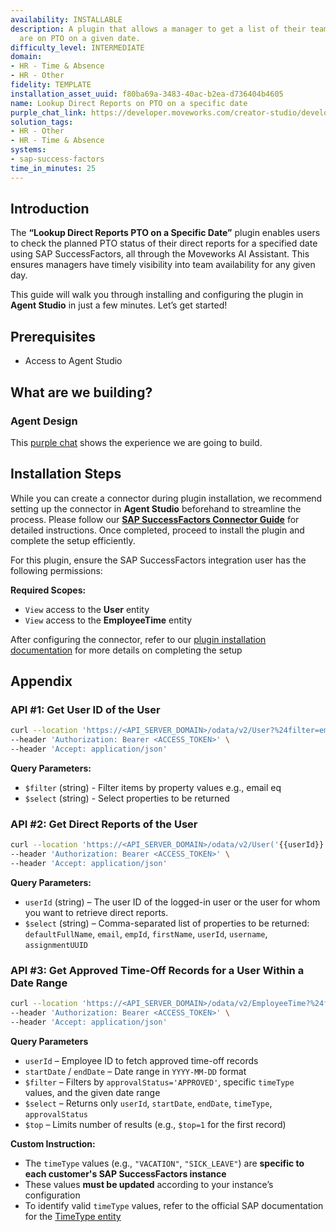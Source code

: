 ```yaml
---
availability: INSTALLABLE
description: A plugin that allows a manager to get a list of their team members who
  are on PTO on a given date.
difficulty_level: INTERMEDIATE
domain:
- HR - Time & Absence
- HR - Other
fidelity: TEMPLATE
installation_asset_uuid: f80ba69a-3483-40ac-b2ea-d736404b4605
name: Lookup Direct Reports on PTO on a specific date
purple_chat_link: https://developer.moveworks.com/creator-studio/developer-tools/purple-chat/?conversation=%7B%22startTimestamp%22%3A%2211%3A43+AM%22%2C%22messages%22%3A%5B%7B%22role%22%3A%22user%22%2C%22parts%22%3A%5B%7B%22richText%22%3A%22Can+you+tell+me+which+of+our+team+members+are+on+PTO+today%3F%22%7D%5D%7D%2C%7B%22role%22%3A%22assistant%22%2C%22parts%22%3A%5B%7B%22reasoningSteps%22%3A%5B%7B%22status%22%3A%22success%22%2C%22richText%22%3A%22%3Cp%3E%E2%9C%85+Working+on+%3Cb%3ETeam+Members+PTO+Today%3C%2Fb%3E%3Cbr%3E%E2%8F%B3+Calling+Plugin+%3Cb%3ELookup+Team+On+PTO%3C%2Fb%3E%3C%2Fp%3E%22%7D%5D%7D%2C%7B%22richText%22%3A%22Today%2C+the+following+team+members+are+on+PTO%3A+%3Cbr%3E1.+Emily+Clark+%3Cbr%3E2.+Jordan+Smith+%3Cbr%3E3.+Alex+Lee%3Cbr%3ELet+me+know+if+there%27s+anything+else+I+can+help+with%21%22%7D%5D%7D%5D%7D
solution_tags:
- HR - Other
- HR - Time & Absence
systems:
- sap-success-factors
time_in_minutes: 25
---
```


## Introduction

The **“Lookup Direct Reports PTO on a Specific Date”** plugin enables users to check the planned PTO status of their direct reports for a specified date using SAP SuccessFactors, all through the Moveworks AI Assistant. This ensures managers have timely visibility into team availability for any given day.

This guide will walk you through installing and configuring the plugin in **Agent Studio** in just a few minutes. Let’s get started!

## **Prerequisites**

- Access to Agent Studio

## **What are we building?**

### Agent Design

This [purple chat](https://developer.moveworks.com/creator-studio/developer-tools/purple-chat?conversation=%7B%22startTimestamp%22%3A%2211%3A43+AM%22%2C%22messages%22%3A%5B%7B%22role%22%3A%22user%22%2C%22parts%22%3A%5B%7B%22richText%22%3A%22Can+you+tell+me+which+of+our+team+members+are+on+PTO+today%3F%22%7D%5D%7D%2C%7B%22role%22%3A%22assistant%22%2C%22parts%22%3A%5B%7B%22reasoningSteps%22%3A%5B%7B%22status%22%3A%22success%22%2C%22richText%22%3A%22%3Cp%3E%E2%9C%85+Working+on+%3Cb%3ETeam+Members+PTO+Today%3C%2Fb%3E%3Cbr%3E%E2%8F%B3+Calling+Plugin+%3Cb%3ELookup+Team+On+PTO%3C%2Fb%3E%3C%2Fp%3E%22%7D%5D%7D%2C%7B%22richText%22%3A%22Today%2C+the+following+team+members+are+on+PTO%3A+%3Cbr%3E1.+Emily+Clark+%3Cbr%3E2.+Jordan+Smith+%3Cbr%3E3.+Alex+Lee%3Cbr%3ELet+me+know+if+there%27s+anything+else+I+can+help+with%21%22%7D%5D%7D%5D%7D) shows the experience we are going to build.

## Installation Steps

While you can create a connector during plugin installation, we recommend setting up the connector in **Agent Studio** beforehand to streamline the process. Please follow our [**SAP SuccessFactors Connector Guide**](https://developer.moveworks.com/marketplace/package/?id=sap-success-factors&hist=home%2Cbrws#how-to-implement) for detailed instructions. Once completed, proceed to install the plugin and complete the setup efficiently.

For this plugin, ensure the SAP SuccessFactors integration user has the following permissions:

**Required Scopes:**

- `View` access to the **User** entity
- `View` access to the **EmployeeTime** entity

After configuring the connector, refer to our [plugin installation documentation](https://help.moveworks.com/docs/ai-agent-marketplace-installation) for more details on completing the setup

## **Appendix**

### **API #1: Get User ID of the User**

```bash
curl --location 'https://<API_SERVER_DOMAIN>/odata/v2/User?%24filter=email%20eq%20%27<USER_EMAIL>%27&%24select=assignmentUUID,userId' \
--header 'Authorization: Bearer <ACCESS_TOKEN>' \
--header 'Accept: application/json'
```

**Query Parameters:**

- `$filter` (string) - Filter items by property values e.g., email eq <EMAIL>
- `$select` (string) - Select properties to be returned

### **API #2: Get Direct Reports of the User**

```bash
curl --location 'https://<API_SERVER_DOMAIN>/odata/v2/User('{{userId}}')/directReports?%24select=defaultFullName%2Cemail%2CempId%2CfirstName%2CuserId%2Cusername%2CassignmentUUID' \
--header 'Authorization: Bearer <ACCESS_TOKEN>' \
--header 'Accept: application/json'
```

**Query Parameters:**

- `userId` (string) – The user ID of the logged-in user or the user for whom you want to retrieve direct reports.
- `$select` (string) – Comma-separated list of properties to be returned: `defaultFullName`, `email`, `empId`, `firstName`, `userId`, `username`, `assignmentUUID`

### **API #3: Get Approved Time-Off Records for a User Within a Date Range**

```bash
curl --location 'https://<API_SERVER_DOMAIN>/odata/v2/EmployeeTime?%24filter=userId%20eq%20%27{{userId}}%27%20and%20approvalStatus%20eq%20%27APPROVED%27%20and%20%28timeType%20eq%20%27TT_PTO%27%20or%20timeType%20eq%20%27TT_VAC_REC%27%20or%20timeType%20eq%20%27BRA-VACATN%27%20or%20timeType%20eq%20%27PHL-VAC-TT%27%20or%20timeType%20eq%20%27CHN-ANNL%27%20or%20timeType%20eq%20%27AUS-ANNL%27%20or%20timeType%20eq%20%27DEU-ANNL%27%20or%20timeType%20eq%20%27FRA-ANNL%27%20or%20timeType%20eq%20%27GBR-ANNL%27%20or%20timeType%20eq%20%27ANNL_RUS%27%20or%20timeType%20eq%20%27NLD-ANNL%27%20or%20timeType%20eq%20%27SG_AL%27%29%20and%20startDate%20le%20datetime%27{{startDate}}T00%3A00%3A00%27%20and%20endDate%20le%20datetime%27{{endDate}}T23%3A59%3A59%27&%24select=userId%2CstartDate%2CendDate%2CtimeType%2CapprovalStatus&%24top=1' \
--header 'Authorization: Bearer <ACCESS_TOKEN>' \
--header 'Accept: application/json'
```

**Query Parameters**

- `userId` – Employee ID to fetch approved time-off records
- `startDate` / `endDate` – Date range in `YYYY-MM-DD` format
- `$filter` – Filters by `approvalStatus='APPROVED'`, specific `timeType` values, and the given date range
- `$select` – Returns only `userId`, `startDate`, `endDate`, `timeType`, `approvalStatus`
- `$top` – Limits number of results (e.g., `$top=1` for the first record)

**Custom Instruction:**

- The `timeType` values (e.g., `"VACATION"`, `"SICK_LEAVE"`) are **specific to each customer's SAP SuccessFactors instance**
- These values **must be updated** according to your instance’s configuration
- To identify valid `timeType` values, refer to the official SAP documentation for the [TimeType entity](https://help.sap.com/docs/successfactors-platform/sap-successfactors-api-reference-guide-odata-v2/timetype)